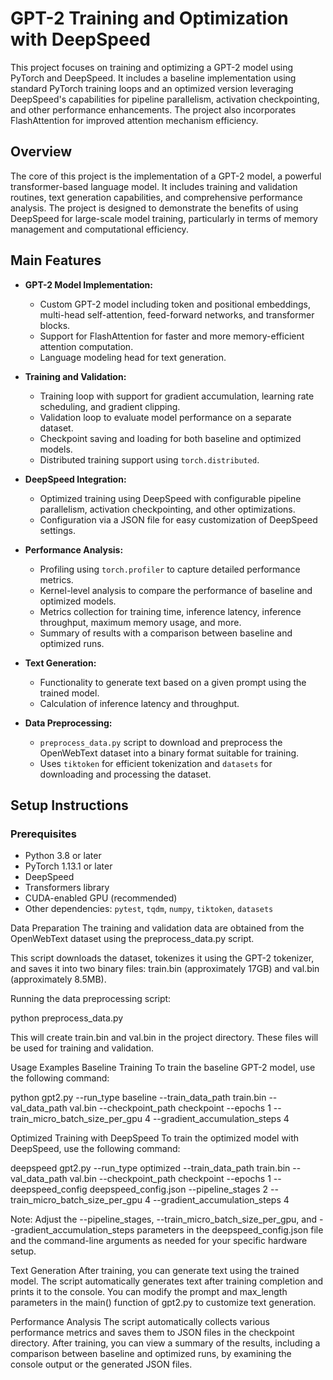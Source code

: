 # GPT-2 Training and Optimization with DeepSpeed

This project focuses on training and optimizing a GPT-2 model using PyTorch and DeepSpeed. It includes a baseline implementation using standard PyTorch training loops and an optimized version leveraging DeepSpeed's capabilities for pipeline parallelism, activation checkpointing, and other performance enhancements. The project also incorporates FlashAttention for improved attention mechanism efficiency.

## Overview

The core of this project is the implementation of a GPT-2 model, a powerful transformer-based language model. It includes training and validation routines, text generation capabilities, and comprehensive performance analysis. The project is designed to demonstrate the benefits of using DeepSpeed for large-scale model training, particularly in terms of memory management and computational efficiency.

## Main Features

- **GPT-2 Model Implementation:**
  - Custom GPT-2 model including token and positional embeddings, multi-head self-attention, feed-forward networks, and transformer blocks.
  - Support for FlashAttention for faster and more memory-efficient attention computation.
  - Language modeling head for text generation.

- **Training and Validation:**
  - Training loop with support for gradient accumulation, learning rate scheduling, and gradient clipping.
  - Validation loop to evaluate model performance on a separate dataset.
  - Checkpoint saving and loading for both baseline and optimized models.
  - Distributed training support using `torch.distributed`.

- **DeepSpeed Integration:**
  - Optimized training using DeepSpeed with configurable pipeline parallelism, activation checkpointing, and other optimizations.
  - Configuration via a JSON file for easy customization of DeepSpeed settings.

- **Performance Analysis:**
  - Profiling using `torch.profiler` to capture detailed performance metrics.
  - Kernel-level analysis to compare the performance of baseline and optimized models.
  - Metrics collection for training time, inference latency, inference throughput, maximum memory usage, and more.
  - Summary of results with a comparison between baseline and optimized runs.

- **Text Generation:**
  - Functionality to generate text based on a given prompt using the trained model.
  - Calculation of inference latency and throughput.

- **Data Preprocessing:**
  - `preprocess_data.py` script to download and preprocess the OpenWebText dataset into a binary format suitable for training.
  - Uses `tiktoken` for efficient tokenization and `datasets` for downloading and processing the dataset.

## Setup Instructions

### Prerequisites

- Python 3.8 or later
- PyTorch 1.13.1 or later
- DeepSpeed
- Transformers library
- CUDA-enabled GPU (recommended)
- Other dependencies: `pytest`, `tqdm`, `numpy`, `tiktoken`, `datasets`

Data Preparation
The training and validation data are obtained from the OpenWebText dataset using the preprocess_data.py script.

This script downloads the dataset, tokenizes it using the GPT-2 tokenizer, and saves it into two binary files: train.bin (approximately 17GB) and val.bin (approximately 8.5MB).

Running the data preprocessing script:

python preprocess_data.py

This will create train.bin and val.bin in the project directory. These files will be used for training and validation.

Usage Examples
Baseline Training
To train the baseline GPT-2 model, use the following command:

python gpt2.py --run_type baseline --train_data_path train.bin --val_data_path val.bin --checkpoint_path checkpoint --epochs 1 --train_micro_batch_size_per_gpu 4 --gradient_accumulation_steps 4

Optimized Training with DeepSpeed
To train the optimized model with DeepSpeed, use the following command:

deepspeed gpt2.py --run_type optimized --train_data_path train.bin --val_data_path val.bin --checkpoint_path checkpoint --epochs 1 --deepspeed_config deepspeed_config.json --pipeline_stages 2 --train_micro_batch_size_per_gpu 4 --gradient_accumulation_steps 4

Note: Adjust the --pipeline_stages, --train_micro_batch_size_per_gpu, and --gradient_accumulation_steps parameters in the deepspeed_config.json file and the command-line arguments as needed for your specific hardware setup.

Text Generation
After training, you can generate text using the trained model. The script automatically generates text after training completion and prints it to the console. You can modify the prompt and max_length parameters in the main() function of gpt2.py to customize text generation.

Performance Analysis
The script automatically collects various performance metrics and saves them to JSON files in the checkpoint directory. After training, you can view a summary of the results, including a comparison between baseline and optimized runs, by examining the console output or the generated JSON files.
